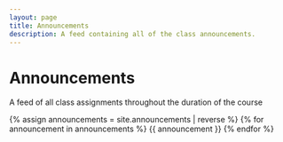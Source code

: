```yaml
---
layout: page
title: Announcements
description: A feed containing all of the class announcements.
---
```


# Announcements

A feed of all class assignments throughout the duration of the course

{% assign announcements = site.announcements | reverse %}
{% for announcement in announcements %}
{{ announcement }}
{% endfor %}
